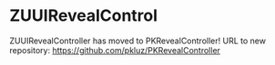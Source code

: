 ZUUIRevealControl
=================

ZUUIRevealController has moved to PKRevealController! URL to new repository: https://github.com/pkluz/PKRevealController